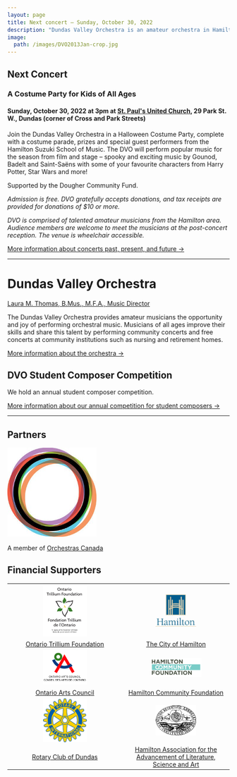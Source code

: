 ```yaml
---
layout: page
title: Next concert — Sunday, October 30, 2022
description: "Dundas Valley Orchestra is an amateur orchestra in Hamilton, Ontario"
image:
  path: /images/DVO2013Jan-crop.jpg
---
```


## Next Concert

### A Costume Party for Kids of All Ages

#### Sunday, October 30, 2022 at 3pm at [St. Paul's United Church](http://www.stpaulsdundas.com), 29 Park St. W., Dundas (corner of Cross and Park Streets)

Join the Dundas Valley Orchestra in a Halloween Costume Party, complete with a costume parade, prizes and special guest performers from the Hamilton Suzuki School of Music.  The DVO will perform popular music for the season from film and stage – spooky and exciting music by Gounod, Badelt and Saint-Saëns with some of your favourite characters from Harry Potter, Star Wars and more! 

Supported by the Dougher Community Fund.

_Admission is free. DVO gratefully accepts donations, and tax receipts are provided for donations of $10 or more._

_DVO is comprised of talented amateur musicians from the Hamilton area. Audience members are welcome to meet the musicians at the post-concert reception. The venue is wheelchair accessible._

[More information about concerts past, present, and future →](/concerts)

***

# Dundas Valley Orchestra

[Laura M. Thomas, B.Mus., M.F.A., Music Director](/about/#conductor)

The Dundas Valley Orchestra provides amateur musicians the opportunity and joy of performing orchestral music. Musicians of all ages improve their skills and share this talent by performing community concerts and free concerts at community institutions such as nursing and retirement homes.

[More information about the orchestra →](/about)

## DVO Student Composer Competition

We hold an annual student composer competition.

[More information about our annual competition for student composers →](/students/)

<hr>

## Partners

<img src="/images/supporters/Orchestras-Canada-logo.jpg" alt="Orchestras Canada" width="40%" border="0">

A member of <a href="http://orchestrascanada.org">Orchestras Canada</a>

## Financial Supporters

|  |  |
|:-:|:-:|
| <img src="/images/supporters/Trillium-logo.jpg" alt="Ontario Trillium Foundation" width="40%" border="0"> | <img src="/images/supporters/Hamilton-logo.jpg" alt="The City of Hamilton" width="40%" border="0"> |
| <a href="http://www.otf.ca/en/">Ontario Trillium Foundation</a> | <a href="https://www.hamilton. ca">The City of Hamilton</a> |
| <img src="/images/supporters/OAC-logo.gif" alt="Ontario Arts Council" width="40%" border="0"> | <img src="/images/supporters/HCF-logo.png" alt="Hamilton Community Foundation" width="50%" border="0"> |
| <a href="http://www.arts.on.ca">Ontario Arts Council</a> | <a href="https://www.hamiltoncommunityfoundation.ca">Hamilton Community Foundation</center></a> |
| <img src="/images/supporters/Rotary-logo.jpg" alt="Rotary Club of Dundas" width="40%" border="0"> | <img src="/images/supporters/haalsa.png" alt="Hamilton Association for the Advancement of Literature, Science and Art" width="40%" border="0"> |
| <a href="https://portal.clubrunner.ca/285">Rotary Club of Dundas</a> | <a href="http://www.haalsa.org">Hamilton Association for the Advancement of Literature, Science and Art</a> |
